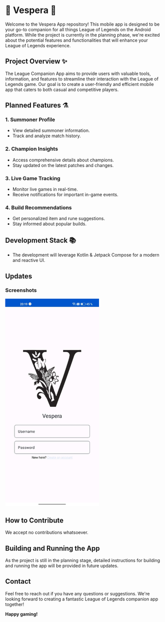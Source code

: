 # 🔮 Vespera 🔮

Welcome to the Vespera App repository! 
This mobile app is designed to be your go-to companion for all things League of Legends on the Android platform. 
While the project is currently in the planning phase, we're excited about the potential features and functionalities that will enhance your League of Legends experience.

## Project Overview ✨

The League Companion App aims to provide users with valuable tools, information, and features to streamline their interaction with the League of Legends game. 
Our goal is to create a user-friendly and efficient mobile app that caters to both casual and competitive players.

## Planned Features ⚗️

### 1. Summoner Profile
- View detailed summoner information.
- Track and analyze match history.

### 2. Champion Insights
- Access comprehensive details about champions.
- Stay updated on the latest patches and changes.

### 3. Live Game Tracking
- Monitor live games in real-time.
- Receive notifications for important in-game events.

### 4. Build Recommendations
- Get personalized item and rune suggestions.
- Stay informed about popular builds.

## Development Stack 📚

- The development will leverage Kotlin & Jetpack Compose for a modern and reactive UI.

## Updates

### Screenshots

<img src="screenshots/login-screen.jpg" width=300/>

## How to Contribute

We accept no contributions whatsoever.

## Building and Running the App

As the project is still in the planning stage, detailed instructions for building and running the app will be provided in future updates.

## Contact

Feel free to reach out if you have any questions or suggestions. We're looking forward to creating a fantastic League of Legends companion app together!

**Happy gaming!**
